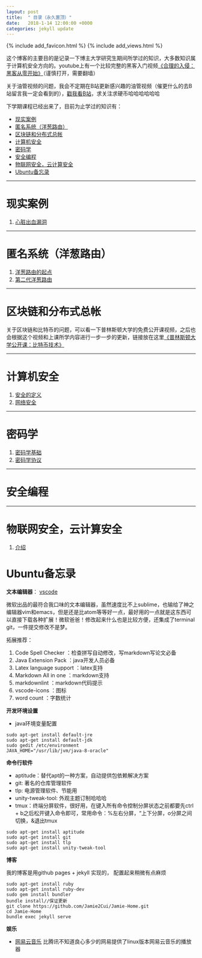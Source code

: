 ```yaml
---
layout: post
title:  " 目录（永久置顶）"
date:   2018-1-14 12:00:00 +0000
categories: jekyll update
---
```

{% include add_favicon.html %}
{% include add_views.html %}

这个博客的主要目的是记录一下博主大学研究生期间所学过的知识，大多数知识属于计算机安全方向的。youtube上有一个比较完整的黑客入门视频[《合理的入侵：黑客从零开始》][hacker-url]（谨慎打开，需要翻墙）

关于油管视频的问题，我会不定期在B站更新感兴趣的油管视频（催更什么的去B站留言我一定会看到的），[戳我看B站](https://space.bilibili.com/8538797/#/)，求关注求硬币哈哈哈哈哈哈

下学期课程已经出来了，目前为止学过的知识有：

- [现实案例](#%E7%8E%B0%E5%AE%9E%E6%A1%88%E4%BE%8B)
- [匿名系统（洋葱路由）](#%E5%8C%BF%E5%90%8D%E7%B3%BB%E7%BB%9F%EF%BC%88%E6%B4%8B%E8%91%B1%E8%B7%AF%E7%94%B1%EF%BC%89)
- [区块链和分布式总帐](#%E5%8C%BA%E5%9D%97%E9%93%BE%E5%92%8C%E5%88%86%E5%B8%83%E5%BC%8F%E6%80%BB%E5%B8%90)
- [计算机安全](#%E8%AE%A1%E7%AE%97%E6%9C%BA%E5%AE%89%E5%85%A8)
- [密码学](#%E5%AF%86%E7%A0%81%E5%AD%A6)
- [安全编程](#%E5%AE%89%E5%85%A8%E7%BC%96%E7%A8%8B)
- [物联网安全，云计算安全](#%E7%89%A9%E8%81%94%E7%BD%91%E5%AE%89%E5%85%A8%EF%BC%8C%E4%BA%91%E8%AE%A1%E7%AE%97%E5%AE%89%E5%85%A8)
- [Ubuntu备忘录](#ubuntu%E5%A4%87%E5%BF%98%E5%BD%95)


---

# 现实案例

1. [心脏出血漏洞]({{site.url}}{{site.baseurl}}/heartbleed)

---

#  匿名系统（洋葱路由）

1. [洋葱路由的起点]({{site.url}}{{site.baseurl}}/hiding-routing-information)
2. [第二代洋葱路由]({{site.url}}{{site.baseurl}}/tor)

---
# 区块链和分布式总帐

关于区块链和比特币的问题，可以看一下普林斯顿大学的免费公开课视频，之后也会根据这个视频和上课所学内容进行一步一步的更新，链接放在这里[《普林斯顿大学公开课：比特币技术》](https://www.youtube.com/channel/UCNcSSleedtfyDuhBvOQzFzQ)

---

# 计算机安全

1. [安全的定义]({{site.url}}{{site.baseurl}}//security)
2. [网络安全]({{site.url}}{{site.baseurl}}/networking)

---

# 密码学

1. [密码学基础]({{site.url}}{{site.baseurl}}/crypto)
2. [密码学协议]({{site.url}}{{site.baseurl}}/crypto-protocol)

---

# 安全编程

---

# 物联网安全，云计算安全

1. [介绍]({{site.url}}{{site.baseurl}}/IoTSSC-Intro)

# Ubuntu备忘录

**文本编辑器**： [vscode](https://code.visualstudio.com/download)

微软出品的最符合我口味的文本编辑器，虽然速度比不上sublime，也输给了神之编辑器vim和emacs，但是还是比atom等等好一点，最好用的一点就是这东西可以直接下载各种扩展！微软爸爸！修改起来什么也是比较方便，还集成了terminal git，一件提交修改不是梦。

拓展推荐：
1. Code Spell Checker       ：检查拼写自动修改，写markdown写论文必备
2. Java Extension Pack      ：java开发人员必备
3. Latex language support   ：latex支持
4. Markdown All in one      ：markdown支持
5. markdownlint             ：markdown代码提示
6. vscode-icons             ：图标
7. word count               ：字数统计


**开发环境设置**

- java环境变量配置

~~~
sudo apt-get install default-jre
sudo apt-get install default-jdk
sudo gedit /etc/environment
JAVA_HOME="/usr/lib/jvm/java-8-oracle"
~~~

**命令行软件**

- aptitude：替代apt的一种方案，自动提供包依赖解决方案
- git: 著名的仓库管理软件
- tlp: 电源管理软件、节能用
- unity-tweak-tool: 外观主题订制哈哈哈
- tmux：终端分屏软件，很好用，在键入所有命令控制分屏状态之前都要先ctrl + b之后松开键入命令即可，常用命令：%左右分屏，“上下分屏，o分屏之间切换，&退出tmux

~~~
sudo apt-get install aptitude
sudo apt-get install git
sudo apt-get install tlp
sudo apt-get install unity-tweak-tool
~~~

**博客**

我的博客是用github pages + jekyll 实现的， 配置起来稍微有点麻烦
~~~
sudo apt-get install ruby
sudo apt-get install ruby-dev
sudo gem install bundler
bundle install//保证更新
git clone https://github.com/Jamie2Cui/Jamie-Home.git
cd Jamie-Home
bundle exec jekyll serve
~~~

**娱乐**

- [网易云音乐](https://music.163.com/#/download) 比腾讯不知道良心多少的网易提供了linux版本网易云音乐的播放器




[hacker-url]:https://www.youtube.com/watch?v=vg9cNFPQFqM&list=WL